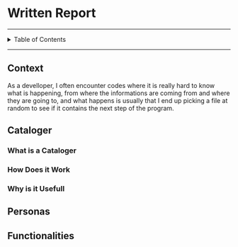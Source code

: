 # Written Report

---

<details>
<summary>Table of Contents</summary>

</details>

---

## Context

As a develloper, I often encounter codes where it is really hard to know what is happening, from where the informations are coming from and where they are going to, and what happens is usually that I end up picking a file at random to see if it contains the next step of the program.

## Cataloger

### What is a Cataloger

### How Does it Work

### Why is it Usefull

## Personas

## Functionalities
